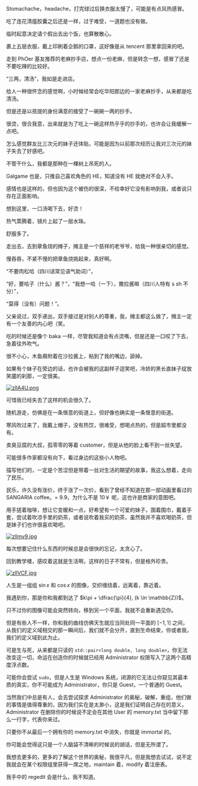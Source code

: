 Stomachache，headache，打完球过后换衣服太慢了，可能是有点风热感冒。

吃了连花清瘟胶囊之后还是一样，过于难受，一道题也没有做。

临时起意决定请个假出去出个饭，也算散散心。

裹上五层衣服，戴上印刷着企鹅的口罩，这好像是从 tencent 那里拿回来的吧。

走到 PhOer 基友推荐的老麻抄手店，想点一份老麻，但是转念一想，感冒了还是不要吃辣的比较好。

“三两，清汤”，我如是走进店。

给人一种很怀念的感觉啊，小时候经常会吃华阳那边的一家老麻抄手，从来都是吃清汤。

但是还是以孩提的身份满意的接受了一碗碗一两的抄手。

很烫，很合我意，出来就是为了吃上一碗这样热乎乎的抄手的，也许会让我缓解一点吧。

怎么感觉群友比三次元的妹子还体贴，可能是因为以前那次经历让我对三次元的妹子失去了好感吧。

不管干什么，我都是那种在一棵树上吊死的人。

Galgame 也是，只推自己喜欢角色的 HE，知道没有 HE 就绝对不会入手。

感情也是这样的，但也因为这个被伤的很深，不给幸好它没有影响到我，或者说只存在正面影响。

想到这里，一口汤喝下去，好烫！

热气蒸腾着，镜片上起了一层水珠。

舒服多了。

走出去，去到章鱼烧的摊子，摊主是一个慈祥的老爷爷，给我一种很亲切的感觉。

慢吞吞，不紧不慢的把章鱼烧挑起来，真好啊。

“不要肉松哈（四川话常见语气助词）”，

“好，要哈子（什么）酱？”，“我想一哈（一下），撒拉酱嘛（四川人特有 s sh 不分）”，

“莫得（没有）问题！”。

父亲说过，双手递出，双手接过是对别人的尊重，我，摊主都这么做了，摊主一定有一个友善的内心吧（笑。

吃的时候还是像个 baka 一样，尽管我知道会有点烫嘴，但是还是一口咬了下去，急着往外吹气。

很不小心，木鱼屑附着在沙拉酱上，粘到了我的嘴边，舔掉。

如果有个妹子在旁边的话，也许会被我的这副样子逗笑吧，冷娇的黑长直妹子绽放笑靥的刹那，一定很美。

[![zllA4U.png](https://s1.ax1x.com/2022/11/21/zllA4U.png)](https://imgse.com/i/zllA4U)

可惜我已经失去了这样的机会很久了。

随机游走，仿佛是在一条惬意的街道上，但好像也确实是一条惬意的街道。

寒风吹过来了，我戴上帽子，没有热饮，很难受，想喝点热的，但是超市里都没有。

卖臭豆腐的大叔，孤零零的等着 customer，但是从他的脸上看不到一丝失望。

可能很多作家都没有向下，看过身边的这些小人物吧。

描写他们的，一定是个苦涩但是带着一丝对生活的期望的故事，我这么想着，走向了民乐。

民乐，许久没有涨价，终于涨了一次价，看到了曾经不知道在那一部动画里看过的 SANGARIA coffee。=
9.9，为什么不是 10￥ 呢，这也许是商家的意图吧。

用手搓着咖啡，想让它变暖和一点，好希望有一个可爱的妹子，围着围巾，戴着手套，尝试着吹凉手里的奶茶，或者说吹着我买的奶茶，虽然我并不喜欢喝奶茶，但是妹子们也许很喜欢喝吧。

[![zllmv9.jpg](https://s1.ax1x.com/2022/11/21/zllmv9.jpg)](https://imgse.com/i/zllmv9)

每次想要记住什么东西的时候总是会很快的忘记，太贪心了。

回到教学楼，感叹着这就是生活啊，这样的日子不常有，但是格外珍贵。

[![zllVCF.jpg](https://s1.ax1x.com/2022/11/21/zllVCF.jpg)](https://imgse.com/i/zllVCF)

人生是一组组 $\sin x$ 和 $\cos x$ 的图像，交织缠绕着，远离着，靠近着。

我遇到你，那是你和我都到达了 $k\pi + \dfrac{\pi}{4}, (k \in \mathbb{Z})$。

只不过你的图像可能会突然转向，移到另一个平面，我就不会重新遇见你。

但是有些人不一样，你和我的曲线仿佛天生就应当同处同一平面的 $[-1, 1]$ 之间，从我们的定义域相交的那一瞬间后，我们就不会分开，直到生命结束，你或者我，我们的定义域到此为止。

可是生与死，从来都是只读的 `std::pair<long double, long double>`，你无法改变这一切，命运在创造你的时候就已经用 Administrator 权限写入了这两个高精度浮点数。

可能你会尝试 `sudo`，但是人生是 Windows 系统，闭源的它无法让你窥见其最本质的真实，你不可能成为 Administrator，你只是 Guest，一个普通的 Guest。

当然我们中总是有人，会去尝试探求 Administrator 的奥秘，破解，重组，他们做的事情是值得尊重的，因为我们实在是太渺小，这是我们证明自己存在的意义，Administrator 在删除你的时候说不定会在其他 User 的 memory.txt 当中留下那么一行字，代表你来过。

只要你不从最后一个拥有你的 memory.txt 中消失，你就是 immortal 的。

你可能会觉得这只是一个人脑袋不清晰的时候说的胡话，但是无所谓了。

我想去更多的，更多的了解这个世界的奥秘，我很平凡，但是我想去试试，说不定我就会在某个权限组里获得一席之地，maintain 着，modify 着注册表。

我手中的 regedit 会是什么，我不知道。

